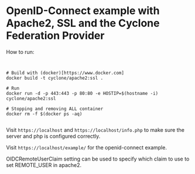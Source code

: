 # OpenID-Connect example with Apache2, SSL and the Cyclone Federation Provider

How to run:
```shell


# Build with (docker)[https://www.docker.com]
docker build -t cyclone/apache2:ssl .

# Run 
docker run -d -p 443:443 -p 80:80 -e HOSTIP=$(hostname -i) cyclone/apache2:ssl

# Stopping and removing ALL container
docker rm -f $(docker ps -aq)


```

Visit `https://localhost` and `https://localhost/info.php` to make sure the server and php is configured correctly.

Visit `https://localhost/example/` for the openid-connect example.

OIDCRemoteUserClaim setting can be used to specify which claim to use to set REMOTE_USER in apache2.
